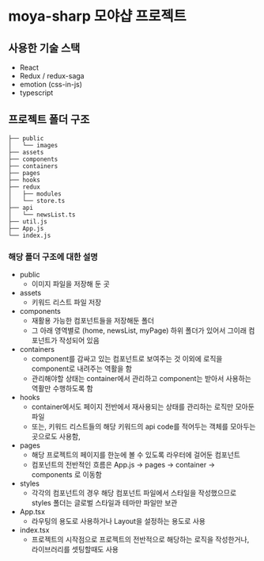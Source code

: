 # moya-sharp 모야샵 프로젝트

## 사용한 기술 스택

- React
- Redux / redux-saga
- emotion (css-in-js)
- typescript

## 프로젝트 폴더 구조

```
├── public
│   └── images
├── assets
├── components
├── containers
├── pages
├── hooks
├── redux
│   ├── modules
│   └── store.ts
├── api
│   └── newsList.ts
├── util.js
├── App.js
└── index.js
```

### 해당 폴더 구조에 대한 설명

- public
  - 이미지 파일을 저장해 둔 곳
- assets
  - 키워드 리스트 파일 저장
- components
  - 재활용 가능한 컴포넌트들을 저장해둔 폴더
  - 그 아래 영역별로 (home, newsList, myPage) 하위 폴더가 있어서 그이래 컴포넌트가 작성되어 있음
- containers
  - component를 감싸고 있는 컴포넌트로 보여주는 것 이외에 로직을 component로 내려주는 역활을 함
  - 관리해야할 상태는 container에서 관리하고 component는 받아서 사용하는 역활만 수행하도록 함
- hooks
  - container에서도 페이지 전반에서 재사용되는 상태를 관리하는 로직만 모아둔 파일
  - 또는, 키워드 리스트들의 해당 키워드의 api code를 적어두는 객체를 모아두는 곳으로도 사용함,
- pages
  - 해당 프로젝트의 페이지를 한눈에 볼 수 있도록 라우터에 걸어둔 컴포넌트
  - 컴포넌트의 전반적인 흐름은 App.js -> pages -> container -> components 로 이동함
- styles
  - 각각의 컴포넌트의 경우 해당 컴포넌트 파일에서 스타일을 작성했으므로 styles 폴더는 글로벌 스타일과 테마만 파일만 보관
- App.tsx
  - 라우팅의 용도로 사용하거나 Layout을 설정하는 용도로 사용
- index.tsx
  - 프로젝트의 시작점으로 프로젝트의 전반적으로 해당하는 로직을 작성한거나, 라이브러리를 셋팅할때도 사용
